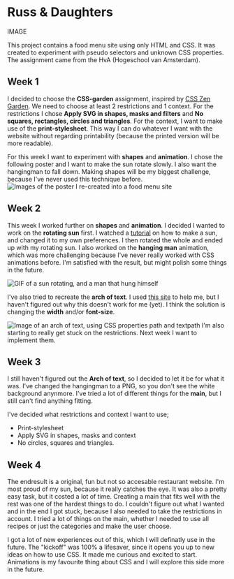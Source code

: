 # Russ & Daughters
IMAGE

This project contains a food menu site using only HTML and CSS. It was created to experiment with pseudo selectors and unknown CSS properties. The assignment came from the HvA (Hogeschool van Amsterdam).

## Week 1
I decided to choose the __CSS-garden__ assignment, inspired by [CSS Zen Garden](http://www.csszengarden.com/). We need to choose at least 2 restrictions and 1 context. For the restrictions I chose __Apply SVG in shapes, masks and filters__ and __No squares, rectangles, circles and triangles__. For the context, I want to make use of the __print-stylesheet__. This way I can do whatever I want with the website without regarding printability (because the printed version will be more readable).

For this week I want to experiment with __shapes__ and __animation__. I chose the following poster and I want to make the sun rotate slowly. I also want the hangingman to fall down. Making shapes will be my biggest challenge, because I've never used this technique before.
![Images of the poster I re-created into a food menu site](https://github.com/InjuMichorius/CSS-Garden/blob/master/images/README%20images/week1.jpg)

## Week 2
This week I worked further on __shapes__ and __animation__. I decided I wanted to work on the __rotating sun__ first. I watched a [tutorial](https://www.youtube.com/watch?v=QiM4VhQsdZw&t=425s) on how to make a sun, and changed it to my own preferences. I then rotated the whole and ended up with my rotating sun. I also worked on the __hanging man__ animation, which was more challenging because I've never really worked with CSS animations before. I'm satisfied with the result, but might polish some things in the future.

![GIF of a sun rotating, and a man that hung himself](https://github.com/InjuMichorius/CSS-Garden/blob/master/images/README%20images/AnimationsWeek2.gif)

I've also tried to recreate the __arch of text__. I used [this site](https://css-tricks.com/snippets/svg/curved-text-along-path/) to help me, but I haven't figured out why this doesn't work for me (yet). I think the solution is changing the __width__ and/or __font-size__.

![Image of an arch of text, using CSS properties path and textpath](https://github.com/InjuMichorius/CSS-Garden/blob/master/images/README%20images/archOfTextWeek2.JPG)
I'm also starting to really get stuck on the restrictions. Next week I want to implement them.

## Week 3
I still haven't figured out the __Arch of text__, so I decided to let it be for what it was. I've changed the hangingman to a PNG, so you don't see the white background anynmore. I've tried a lot of different things for the __main__, but I still can't find anything fitting. 

I've decided what restrictions and context I want to use;
* Print-stylesheet
* Apply SVG in shapes, masks and context
* No circles, squares and triangles.

## Week 4
The endresult is a original, fun but not so accesable restaurant website. I'm most proud of my sun, because it really catches the eye. It was also a pretty easy task, but it costed a lot of time. Creating a main that fits well with the rest was one of the hardest things to do. I couldn't figure out what I wanted and in the end I got stuck, because I also needed to take the restrictions in account. I tried a lot of things on the main, whether I needed to use all recipes or just the categories and make the user choose.

I got a lot of new experiences out of this, which I will definatly use in the future. The "kickoff" was 100% a lifesaver, since it opens you up to new ideas on how to use CSS. It made me curious and excited to start. Animations is my favourite thing about CSS and I will explore this side more in the future.
